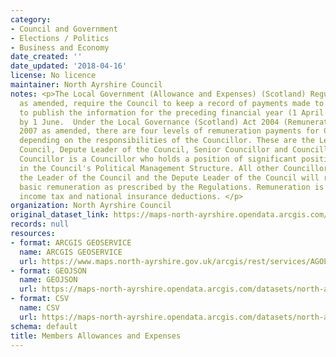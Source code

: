 ```yaml
---
category:
- Council and Government
- Elections / Politics
- Business and Economy
date_created: ''
date_updated: '2018-04-16'
license: No licence
maintainer: North Ayrshire Council
notes: <p>The Local Government (Allowance and Expenses) (Scotland) Regulations 2007
  as amended, require the Council to keep a record of payments made to Members and
  to publish the information for the preceding financial year (1 April to 31 March)
  by 1 June.  Under the Local Governance (Scotland) Act 2004 (Remuneration) Regulations
  2007 as amended, there are four levels of remuneration payments for Councillors,
  depending on the responsibilities of the Councillor. These are the Leader of the
  Council, Depute Leader of the Council, Senior Councillor and Councillor.   A Senior
  Councillor is a Councillor who holds a position of significant position of responsibility
  in the Council's Political Management Structure. All other Councillors, other than
  the Leader of the Council and the Depute Leader of the Council will receive the
  basic remuneration as prescribed by the Regulations. Remuneration is subject to
  income tax and national insurance deductions. </p>
organization: North Ayrshire Council
original_dataset_link: https://maps-north-ayrshire.opendata.arcgis.com/maps/north-ayrshire::members-allowances-and-expenses
records: null
resources:
- format: ARCGIS GEOSERVICE
  name: ARCGIS GEOSERVICE
  url: https://www.maps.north-ayrshire.gov.uk/arcgis/rest/services/AGOL/Open_Data_Portal3/MapServer/1
- format: GEOJSON
  name: GEOJSON
  url: https://maps-north-ayrshire.opendata.arcgis.com/datasets/north-ayrshire::members-allowances-and-expenses.geojson?outSR=%7B%22latestWkid%22%3A27700%2C%22wkid%22%3A27700%7D
- format: CSV
  name: CSV
  url: https://maps-north-ayrshire.opendata.arcgis.com/datasets/north-ayrshire::members-allowances-and-expenses.csv?outSR=%7B%22latestWkid%22%3A27700%2C%22wkid%22%3A27700%7D
schema: default
title: Members Allowances and Expenses
---
```

